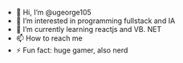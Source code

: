 - 👋 Hi, I’m @ugeorge105
- 👀 I’m interested in programming fullstack and IA
- 🌱 I’m currently learning reactjs and VB. NET
- 📫 How to reach me
- ⚡ Fun fact: huge gamer, also nerd

<!---
ugeorge105/ugeorge105 is a ✨ special ✨ repository because its `README.md` (this file) appears on your GitHub profile.
You can click the Preview link to take a look at your changes.
--->
